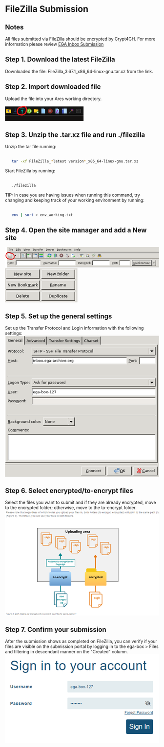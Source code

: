 # FileZilla Submission

## Notes

All files submitted via FileZilla should be encrypted by Crypt4GH. For more information please review [EGA Inbox Submission](https://ega-archive.org/submission/data/uploading-files/inbox/)

## Step 1. Download the latest FileZilla

Downloaded the file: FileZilla_3.67.1_x86_64-linux-gnu.tar.xz from the link.

## Step 2. Import downloaded file

Upload the file into your Ares working directory.

![Upload icon in the Ares](images/Upload.png)

## Step 3. Unzip the .tar.xz file and run ./filezilla

Unzip the tar file running:
```bash

   tar -xf FileZilla_*latest version*_x86_64-linux-gnu.tar.xz 
```
Start FileZilla by running:
```bash

   ./filezilla 
```
TIP: In case you are having issues when running this command, try changing and keeping track of your working environment by running:
```bash

   env | sort > env_working.txt 
```
## Step 4. Open the site manager and add a New site
![Site manager icon highlighted](images/SiteManager.png)
![Site manager options](images/Options.png)

## Step 5. Set up the general settings
Set up the Transfer Protocol and Login information with the following settings:
![General settings for transfer protocol and login](images/Settings.png)

## Step 6. Select encrypted/to-encrypt files 
Select the files you want to submit and if they are already encrypted, move to the encrypted folder; otherwise, move to the to-encrypt folder.
![encrypted/to-encrypt folders](images/encrypted.png)

## Step 7. Confirm your submission
After the submission shows as completed on FileZilla, you can verify if your files are visible on the submission portal by logging in to the ega-box > Files and filtering in descendant manner on the "Created" column. 
![Login information EGA](images/Login.png)
